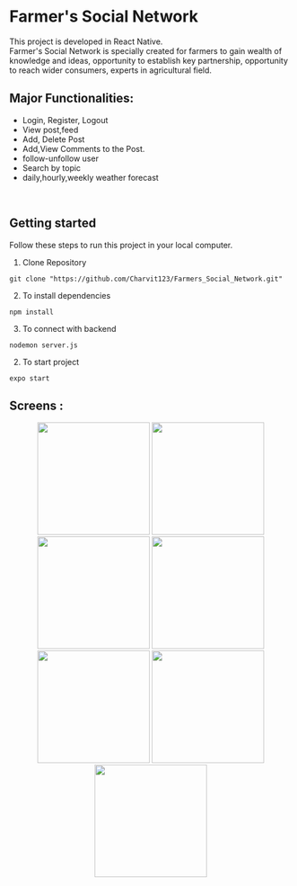 # Farmer's Social Network

This project is developed in React Native.
</br>
Farmer's Social Network is specially created for farmers to gain wealth of knowledge and ideas, opportunity to establish key partnership, opportunity to reach wider consumers, experts in agricultural field.
<br>

## Major Functionalities: 
- Login, Register, Logout 
- View post,feed
- Add, Delete Post
- Add,View Comments to the Post.
- follow-unfollow user
- Search by topic
- daily,hourly,weekly weather forecast

<br>

## Getting started
Follow these steps to run this project in your local computer.
1. Clone Repository
```
git clone "https://github.com/Charvit123/Farmers_Social_Network.git"
```
2. To install dependencies
```
npm install 
```
3. To connect with backend
```
nodemon server.js
```

2. To start project
```
expo start
```

## Screens :
<p align="center">
<img src="https://user-images.githubusercontent.com/58694466/156817213-a03431f7-e104-4a85-932b-055a775cdf88.jpeg" width="200" >
<img src="https://user-images.githubusercontent.com/58694466/156817379-7c63cf4b-0b57-4cd8-af6e-87a2fa4ee8fe.jpeg" width="200" >
<img src="https://user-images.githubusercontent.com/58694466/156817426-850d1217-ae08-4417-8b6b-22ed480f1d9a.jpeg" width="200" >
<img src="https://user-images.githubusercontent.com/58694466/156817447-4fcc2d9f-8092-45ba-9939-b0555e63337b.jpeg" width="200" >
<img src="https://user-images.githubusercontent.com/58694466/156817461-aa91e954-bd82-4a4b-9739-ba72190c93bf.jpeg" width="200" >
<img src="https://user-images.githubusercontent.com/58694466/156817482-69b382f8-f77a-466e-a6d7-81f148b4ebed.jpeg" width="200" >
<img src="https://user-images.githubusercontent.com/58694466/156817503-144e407b-c4ec-42de-ae71-81550afc4b72.jpeg" width="200" >
</p>
